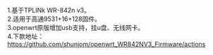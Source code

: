 1.基于TPLINk WR-842n v3。<br>
2.适用于高通9531+16+128固件。<br>
3.openwrt原版增加usb支持，挂u盘、无线网卡。<br>
4.下款地址：https://github.com/shunjom/openwrt_WR842NV3_Firmware/actions
